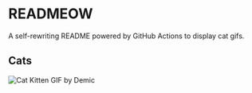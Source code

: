 # READMEOW

A self-rewriting README powered by GitHub Actions to display cat gifs.

## Cats

![Cat Kitten GIF by Demic](https://media1.giphy.com/media/v1.Y2lkPTlhY2QwMmRhaHMxa2tiZWdjOWNrNWQybmpqYWRkdmRwZDl6OGIyY2N5bzh0ZXM0NSZlcD12MV9naWZzX3NlYXJjaCZjdD1n/3oriO0OEd9QIDdllqo/200.gif)

